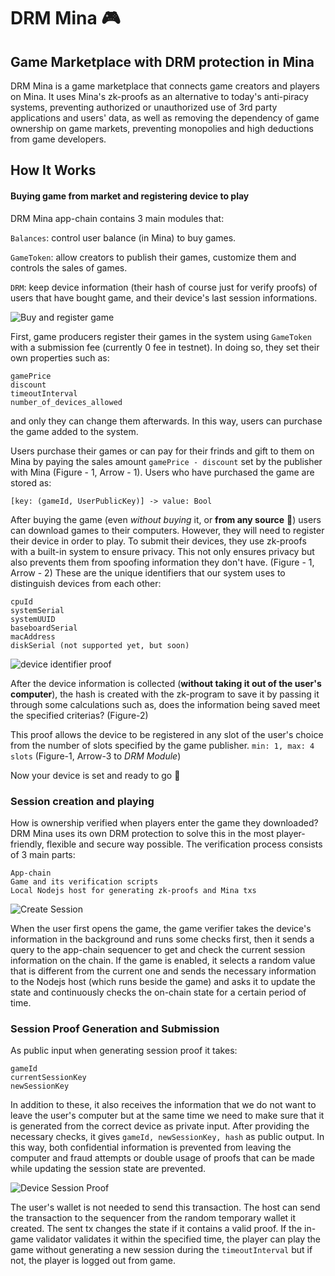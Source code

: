 # DRM Mina 🎮
## Game Marketplace with DRM protection in Mina

DRM Mina is a game marketplace that connects game creators and players on Mina. It uses Mina's zk-proofs as an alternative to today's anti-piracy systems, preventing authorized or unauthorized use of 3rd party applications and users' data, as well as removing the dependency of game ownership on game markets, preventing monopolies and high deductions from game developers. 

## How It Works

#### Buying game from market and registering device to play

DRM Mina app-chain contains 3 main modules that:

`Balances`: control user balance (in Mina) to buy games.

`GameToken`: allow creators to publish their games, customize them and controls the sales of games.

`DRM`: keep device information (their hash of course just for verify proofs) of users that have bought game, and their device's last session informations. 

![Buy and register game](https://github.com/DRM-Mina/.github/assets/67785258/295aff03-8463-45b2-a7b3-ae10ab874626)

First, game producers register their games in the system using `GameToken` with a submission fee (currently 0 fee in testnet). In doing so, they set their own properties such as: 
```
gamePrice
discount
timeoutInterval
number_of_devices_allowed
``` 
and only they can change them afterwards. In this way, users can purchase the game added to the system. 

Users purchase their games or can pay for their frinds and gift to them on Mina by paying the sales amount `gamePrice - discount` set by the publisher with Mina (Figure - 1, Arrow - 1). Users who have purchased the game are stored as:
```
[key: (gameId, UserPublicKey)] -> value: Bool
```
After buying the game (even *without buying* it, or **from any source** 🤯) users can download games to their computers. However, they will need to register their device in order to play. To submit their devices, they use zk-proofs with a built-in system to ensure privacy. This not only ensures privacy but also prevents them from spoofing information they don't have. (Figure - 1, Arrow - 2)
These are the unique identifiers that our system uses to distinguish devices from each other:
```
cpuId
systemSerial
systemUUID
baseboardSerial
macAddress
diskSerial (not supported yet, but soon)
```
![device identifier proof](https://github.com/DRM-Mina/.github/assets/67785258/b2c322a0-7f30-4682-9fa8-d1ab5a7b93ad)

After the device information is collected (**without taking it out of the user's computer**), the hash is created with the zk-program to save it by passing it through some calculations such as, does the information being saved meet the specified criterias? (Figure-2)

This proof allows the device to be registered in any slot of the user's choice from the number of slots specified by the game publisher. `min: 1, max: 4 slots` (Figure-1, Arrow-3 to *DRM Module*)

Now your device is set and ready to go 🚀

### Session creation and playing 

How is ownership verified when players enter the game they downloaded? DRM Mina uses its own DRM protection to solve this in the most player-friendly, flexible and secure way possible. The verification process consists of 3 main parts: 
```
App-chain
Game and its verification scripts
Local Nodejs host for generating zk-proofs and Mina txs 
```
![Create Session](https://github.com/DRM-Mina/.github/assets/67785258/86d1549d-bd02-486b-9694-3aeb37b94399)


When the user first opens the game, the game verifier takes the device's information in the background and runs some checks first, then it sends a query to the app-chain sequencer to get and check the current session information on the chain. If the game is enabled, it selects a random value that is different from the current one and sends the necessary information to the Nodejs host (which runs beside the game) and asks it to update the state and continuously checks the on-chain state for a certain period of time.

### Session Proof Generation and Submission

As public input when generating session proof it takes:
```
gameId
currentSessionKey
newSessionKey
```
In addition to these, it also receives the information that we do not want to leave the user's computer but at the same time we need to make sure that it is generated from the correct device as private input. After providing the necessary checks, it gives `gameId, newSessionKey, hash` as public output. In this way, both confidential information is prevented from leaving the computer and fraud attempts or double usage of proofs that can be made while updating the session state are prevented.

![Device Session Proof](https://github.com/DRM-Mina/.github/assets/67785258/6965b892-35b1-4641-89aa-6c36a2c2d475)

The user's wallet is not needed to send this transaction. The host can send the transaction to the sequencer from the random temporary wallet it created. The sent tx changes the state if it contains a valid proof. If the in-game validator validates it within the specified time, the player can play the game without generating a new session during the `timeoutInterval` but if not, the player is logged out from game. 
